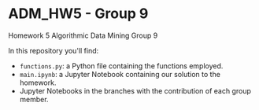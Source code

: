 # ADM_HW5 - Group 9
Homework 5 Algorithmic Data Mining Group 9

In this repository you'll find:
- `functions.py`: a Python file containing the functions employed.
- `main.ipynb`: a Jupyter Notebook containing our solution to the homework.
- Jupyter Notebooks in the branches with the contribution of each group member.
